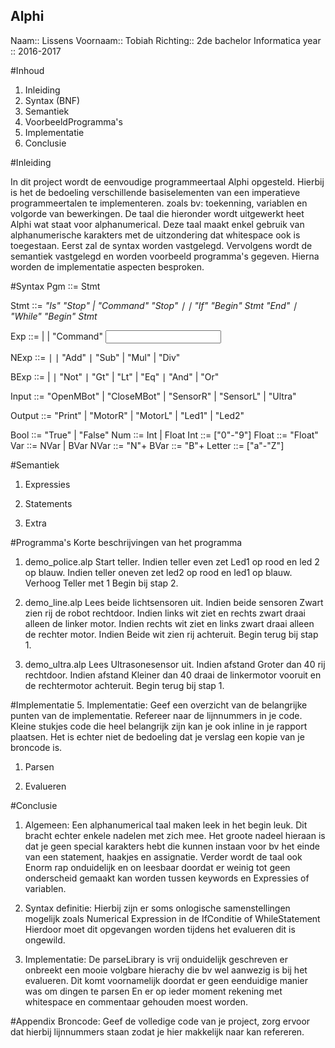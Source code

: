 ## Alphi
Naam:: Lissens
Voornaam:: Tobiah
Richting:: 2de bachelor Informatica
year ::  2016-2017

#Inhoud

1. Inleiding
2. Syntax (BNF)
3. Semantiek
4. VoorbeeldProgramma's
5. Implementatie
6. Conclusie


#Inleiding

In dit project wordt de eenvoudige programmeertaal Alphi opgesteld.
Hierbij is het de bedoeling verschillende basiselementen van een imperatieve programmeertalen te implementeren.
zoals bv: toekenning, variablen en volgorde van bewerkingen.
De taal die hieronder wordt uitgewerkt heet Alphi wat staat voor alphanumerical.
Deze taal maakt enkel gebruik van alphanumerische karakters met de uitzondering dat whitespace ook is toegestaan.
Eerst zal de syntax worden vastgelegd.
Vervolgens wordt de semantiek vastgelegd en worden voorbeeld programma's gegeven.
Hierna worden de implementatie aspecten besproken.



#Syntax
Pgm ∶∶= Stmt

Stmt   ∶∶= <Var> "Is" <Exp> "Stop"
        | "Command" <Output> <Exp> "Stop"
        ∣ <Stmt> <Stmt>
        ∣ "If" <Exp> "Begin" Stmt "End"
        ∣ "While" <Exp> "Begin" Stmt

Exp    ::= <BExp>
         | <NExp>
         | "Command" <Input>

NExp   ∶∶= <Num>
         ∣ <NVar>
         ∣ <NExp> "Add" <NExp>
         ∣ <NExp> "Sub" <NExp>
         | <NExp> "Mul" <NExp>
         | <NExp> "Div" <NExp>

BExp   ∶∶= <Bool>
         | <BVar>
         ∣  "Not" <BExp>
         ∣ <NExp> "Gt" <NExp>
         | <NExp> "Lt" <NExp>
         | <NExp> "Eq" <NExp>
         ∣ <BExp> "And" <BExp>
         | <BExp> "Or" <BExp>

Input  ::= "OpenMBot"
         | "CloseMBot"
         | "SensorR"
         | "SensorL"
         | "Ultra"

Output ::= "Print"
         | "MotorR"
         | "MotorL"
         | "Led1"
         | "Led2"

Bool    ∶∶= "True" | "False"
Num     ∶∶=  Int | Float
Int     ::= ["0"-"9"]
Float   ::= <Int>"Float"<Int>
Var     ∶∶= NVar | BVar
NVar    ::= "N"<Letter>+
BVar    ::= "B"<Letter>+
Letter  ::= ["a"-"Z"]


#Semantiek

1. Expressies










2. Statements







3. Extra








#Programma's
Korte beschrijvingen van het programma
1) demo_police.alp
   Start teller.
   Indien teller even zet Led1 op rood en led 2 op blauw.
   Indien teller oneven zet led2 op rood en led1 op blauw.
   Verhoog Teller met 1
   Begin bij stap 2.

2) demo_line.alp
  Lees beide lichtsensoren uit.
  Indien beide sensoren Zwart zien rij de robot rechtdoor.
  Indien links wit ziet en rechts zwart draai alleen de linker motor.
  Indien rechts wit ziet en links zwart draai alleen de rechter motor.
  Indien Beide wit zien rij achteruit.
  Begin terug bij stap 1.

3) demo_ultra.alp
  Lees Ultrasonesensor uit.
  Indien afstand Groter dan 40 rij rechtdoor.
  Indien afstand Kleiner dan 40 draai de linkermotor vooruit en de rechtermotor achteruit.
  Begin terug bij stap 1.

#Implementatie
5. Implementatie: Geef een overzicht van de belangrijke punten van de implementatie. Refereer naar
de lijnnummers in je code. Kleine stukjes code die heel belangrijk zijn kan je ook inline in je rapport
plaatsen. Het is echter niet de bedoeling dat je verslag een kopie van je broncode is.

1. Parsen

2. Evalueren


#Conclusie
1. Algemeen:
Een alphanumerical taal maken leek in het begin leuk. Dit bracht echter enkele nadelen met zich mee.
Het groote nadeel hieraan is dat je geen special karakters hebt die kunnen instaan voor bv het einde van een statement, haakjes en assignatie.
Verder wordt de taal ook Enorm rap onduidelijk en on leesbaar doordat er weinig tot geen onderscheid gemaakt kan worden tussen keywords en Expressies of variablen.


2. Syntax definitie:
Hierbij zijn er soms onlogische samenstellingen mogelijk zoals Numerical Expression in de IfConditie of WhileStatement
Hierdoor moet dit opgevangen worden tijdens het evalueren dit is ongewild.


3. Implementatie:
De parseLibrary is vrij onduidelijk geschreven er onbreekt een mooie volgbare hierachy die bv wel aanwezig is bij het evalueren.
Dit komt voornamelijk doordat er geen eenduidige manier was om dingen te parsen En er op ieder moment rekening met whitespace en commentaar gehouden moest worden.






#Appendix Broncode:
Geef de volledige code van je project, zorg ervoor dat hierbij lijnnummers
staan zodat je hier makkelijk naar kan refereren.
